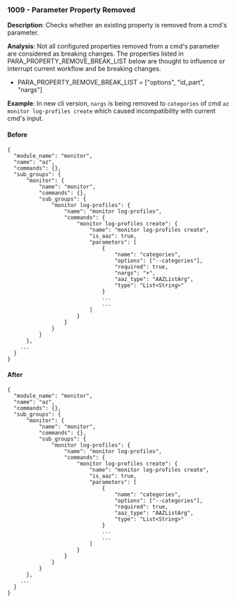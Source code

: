 ### 1009 - Parameter Property Removed

**Description**: Checks whether an existing property is removed from a cmd's parameter. 

**Analysis**: Not all configured properties removed from a cmd's parameter are considered as breaking changes. The properties listed in PARA_PROPERTY_REMOVE_BREAK_LIST below are thought to influence or interrupt current workflow and be breaking changes. 
* PARA_PROPERTY_REMOVE_BREAK_LIST = ["options", "id_part", "nargs"]

**Example**: In new cli version, `nargs` is being removed to `categories` of cmd `az monitor log-profiles create` which caused incompatibility with current cmd's input.

#### Before
```json5
{
  "module_name": "monitor",
  "name": "az",
  "commands": {},
  "sub_groups": {
      "monitor": {
          "name": "monitor",
          "commands": {},
          "sub_groups": {
              "monitor log-profiles": {
                  "name": "monitor log-profiles",
                  "commands": {
                      "monitor log-profiles create": {
                          "name": "monitor log-profiles create",
                          "is_aaz": true,
                          "parameters": [
                              {
                                  "name": "categories",
                                  "options": ["--categories"],
                                  "required": true,
                                  "nargs": "+",
                                  "aaz_type": "AAZListArg",
                                  "type": "List<String>"
                              }
                              ...
                              ...
                          ]
                      }
                  }
              }
          }
      },
    ...
  }
}
```

#### After
```json5
{
  "module_name": "monitor",
  "name": "az",
  "commands": {},
  "sub_groups": {
      "monitor": {
          "name": "monitor",
          "commands": {},
          "sub_groups": {
              "monitor log-profiles": {
                  "name": "monitor log-profiles",
                  "commands": {
                      "monitor log-profiles create": {
                          "name": "monitor log-profiles create",
                          "is_aaz": true,
                          "parameters": [
                              {
                                  "name": "categories",
                                  "options": ["--categories"],
                                  "required": true,
                                  "aaz_type": "AAZListArg",
                                  "type": "List<String>"
                              }
                              ...
                              ...
                          ]
                      }
                  }
              }
          }
      },
    ...
  }
}
```